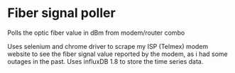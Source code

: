 # Fiber signal poller
Polls the optic fiber value in dBm from modem/router combo

Uses selenium and chrome driver to scrape my ISP (Telmex) modem website to see the fiber signal value reported by the modem, as i had some outages in the past.
Uses influxDB 1.8 to store the time series data.
